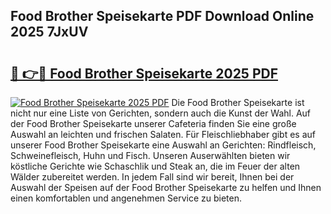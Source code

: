## Food Brother Speisekarte PDF Download Online 2025 7JxUV

# <h2><a href="http://gcbttv.nevu.top/?p=Food+Brother+Speisekarte">🔗 👉🔴 Food Brother Speisekarte 2025 PDF</a></h2>

[![Food Brother Speisekarte 2025 PDF](https://i.imgur.com/dBaPXMq.png)](http://gcbttv.nevu.top/?p=Food+Brother+Speisekarte)
Die Food Brother Speisekarte ist nicht nur eine Liste von Gerichten, sondern auch die Kunst der Wahl. Auf der Food Brother Speisekarte unserer Cafeteria finden Sie eine große Auswahl an leichten und frischen Salaten. Für Fleischliebhaber gibt es auf unserer Food Brother Speisekarte eine Auswahl an Gerichten: Rindfleisch, Schweinefleisch, Huhn und Fisch. Unseren Auserwählten bieten wir köstliche Gerichte wie Schaschlik und Steak an, die im Feuer der alten Wälder zubereitet werden. In jedem Fall sind wir bereit, Ihnen bei der Auswahl der Speisen auf der Food Brother Speisekarte zu helfen und Ihnen einen komfortablen und angenehmen Service zu bieten.
